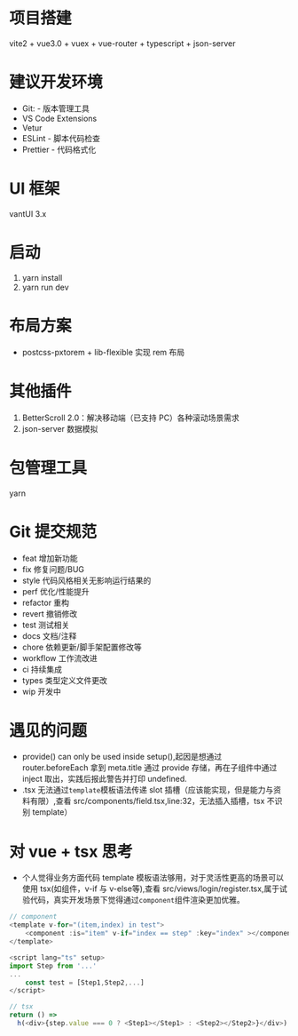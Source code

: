 # 项目搭建

vite2 + vue3.0 + vuex + vue-router + typescript + json-server

# 建议开发环境

- Git: - 版本管理工具
- VS Code Extensions
- Vetur
- ESLint - 脚本代码检查
- Prettier - 代码格式化

# UI 框架

vantUI 3.x

# 启动

1. yarn install
2. yarn run dev

# 布局方案

- postcss-pxtorem + lib-flexible 实现 rem 布局

# 其他插件

1. BetterScroll 2.0：解决移动端（已支持 PC）各种滚动场景需求
2. json-server 数据模拟

# 包管理工具

yarn

# Git 提交规范

- feat 增加新功能
- fix 修复问题/BUG
- style 代码风格相关无影响运行结果的
- perf 优化/性能提升
- refactor 重构
- revert 撤销修改
- test 测试相关
- docs 文档/注释
- chore 依赖更新/脚手架配置修改等
- workflow 工作流改进
- ci 持续集成
- types 类型定义文件更改
- wip 开发中

# 遇见的问题

- provide() can only be used inside setup(),起因是想通过 router.beforeEach 拿到 meta.title 通过 provide 存储，再在子组件中通过 inject 取出，实践后报此警告并打印 undefined.
- .tsx 无法通过`template`模板语法传递 slot 插槽（应该能实现，但是能力与资料有限）,查看 src/components/field.tsx,line:32，无法插入插槽，tsx 不识别 template）

# 对 vue + tsx 思考

- 个人觉得业务方面代码 template 模板语法够用，对于灵活性更高的场景可以使用 tsx(如组件，v-if 与 v-else等),查看 src/views/login/register.tsx,属于试验代码，真实开发场景下觉得通过`component`组件渲染更加优雅。

```javascript
// component
<template v-for="(item,index) in test">
    <component :is="item" v-if="index == step" :key="index" ></component>
</template>

<script lang="ts" setup>
import Step from '...'
...
    const test = [Step1,Step2,...]
</script>
```

```javascript
// tsx
return () =>
  h(<div>{step.value === 0 ? <Step1></Step1> : <Step2></Step2>}</div>);
```
